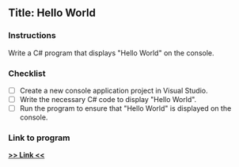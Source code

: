 ## Title: Hello World

### Instructions
Write a C# program that displays "Hello World" on the console.

### Checklist
- [ ] Create a new console application project in Visual Studio.
- [ ] Write the necessary C# code to display "Hello World".
- [ ] Run the program to ensure that "Hello World" is displayed on the console.

### Link to program
**[>> Link <<](https://replit.com/@xiacodes/C-Console-Applications-Collection?v=1)**
